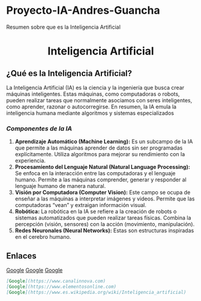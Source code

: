 
# Proyecto-IA-Andres-Guancha
Resumen sobre que es la Inteligencia Artificial
<h1 align="center">Inteligencia Artificial</h1>

## ¿Qué es la Inteligencia Artificial?

La Inteligencia Artificial (IA) es la ciencia y la ingeniería que busca crear máquinas inteligentes. Estas máquinas, como computadoras o robots, pueden realizar tareas que normalmente asociamos con seres inteligentes, como aprender, razonar o autocorregirse. En resumen, la IA emula la inteligencia humana mediante algoritmos y sistemas especializados

### ***Componentes de la IA***

 1.	**Aprendizaje Automático (Machine Learning):** Es un subcampo de la IA que permite a las máquinas aprender de datos sin ser programadas explícitamente. Utiliza algoritmos para mejorar su rendimiento con la experiencia.
2.	**Procesamiento del Lenguaje Natural (Natural Language Processing):** Se enfoca en la interacción entre las computadoras y el lenguaje humano. Permite a las máquinas comprender, generar y responder al lenguaje humano de manera natural.
3.	**Visión por Computadora (Computer Vision):** Este campo se ocupa de enseñar a las máquinas a interpretar imágenes y videos. Permite que las computadoras “vean” y extraigan información visual.
4.	**Robótica:** La robótica en la IA se refiere a la creación de robots o sistemas automatizados que pueden realizar tareas físicas. Combina la percepción (visión, sensores) con la acción (movimiento, manipulación).
5.	**Redes Neuronales (Neural Networks):** Estas son estructuras inspiradas en el cerebro humano.


## Enlaces

[Google](https://www.canalinnova.com)
[Google](https://www.elementosonline.com)
[Google](https://www.www.es.wikipedia.org/wiki/Inteligencia_artificia)

```markdown
[Google](https://www.canalinnova.com)
[Google](https://www.elementosonline.com)
[Google](https://www.es.wikipedia.org/wiki/Inteligencia_artificial)
```









